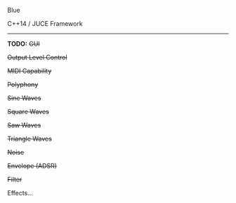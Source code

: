 Blue

C++14 / JUCE Framework
* * *
**TODO:**
~~GUI~~ 

~~Output Level Control~~ 

~~MIDI Capability~~ 

~~Polyphony~~	 

~~Sine Waves~~ 

~~Square Waves~~

~~Saw Waves~~

~~Triangle Waves~~

~~Noise~~ 

~~Envelope (ADSR)~~

~~Filter~~ 

Effects... 
	 

